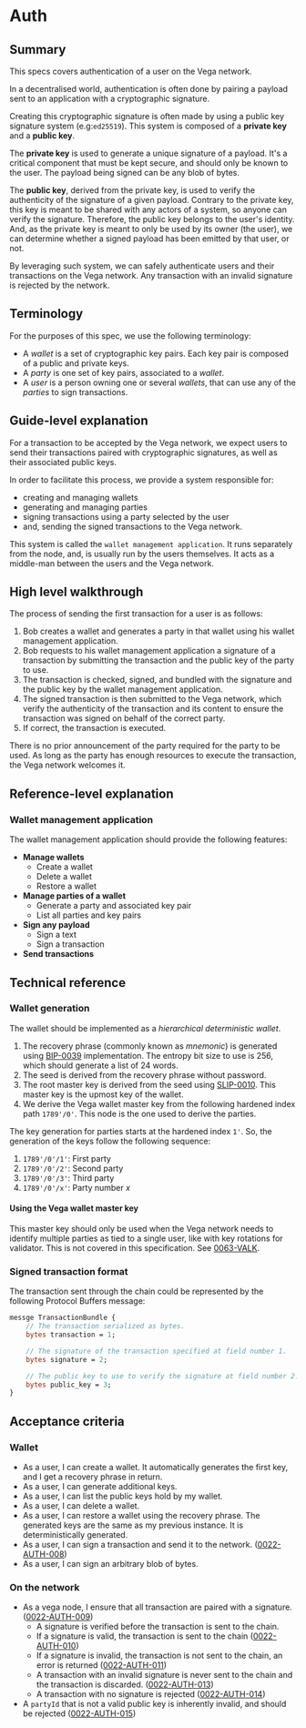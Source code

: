# Auth

## Summary

This specs covers authentication of a user on the Vega network.

In a decentralised world, authentication is often done by pairing a payload sent to an application with a cryptographic signature.

Creating this cryptographic signature is often made by using a public key signature system (e.g:`ed25519`). This system is composed of a **private key** and a **public key**.

The **private key** is used to generate a unique signature of a payload. It's a critical component that must be kept secure, and should only be known to the user. The payload being signed can be any blob of bytes.

The **public key**, derived from the private key, is used to verify the authenticity of the signature of a given payload. Contrary to the private key, this key is meant to be shared with any actors of a system, so anyone can verify the signature. Therefore, the public key belongs to the user's identity. And, as the private key is meant to only be used by its owner (the user), we can determine whether a signed payload has been emitted by that user, or not.

By leveraging such system, we can safely authenticate users and their transactions on the Vega network. Any transaction with an invalid signature is rejected by the network.

## Terminology

For the purposes of this spec, we use the following terminology:

- A _wallet_ is a set of cryptographic key pairs. Each key pair is composed of a public and private keys.
- A _party_ is one set of key pairs, associated to a _wallet_.
- A _user_ is a person owning one or several _wallets_, that can use any of the _parties_ to sign transactions.

## Guide-level explanation

For a transaction to be accepted by the Vega network, we expect users to send their transactions paired with cryptographic signatures, as well as their associated public keys.

In order to facilitate this process, we provide a system responsible for:

- creating and managing wallets
- generating and managing parties
- signing transactions using a party selected by the user
- and, sending the signed transactions to the Vega network.

This system is called the `wallet management application`. It runs separately from the node, and, is usually run by the users themselves. It acts as a middle-man between the users and the Vega network.

## High level walkthrough

The process of sending the first transaction for a user is as follows:

1. Bob creates a wallet and generates a party in that wallet using his wallet management application.
2. Bob requests to his wallet management application a signature of a transaction by submitting the transaction and the public key of the party to use.
3. The transaction is checked, signed, and bundled with the signature and the public key by the wallet management application.
4. The signed transaction is then submitted to the Vega network, which verify the authenticity of the transaction and its content to ensure the transaction was signed on behalf of the correct party.
5. If correct, the transaction is executed.

There is no prior announcement of the party required for the party to be used. As long as the party has enough resources to execute the transaction, the Vega network welcomes it.

## Reference-level explanation

### Wallet management application

The wallet management application should provide the following features:

- **Manage wallets**
  - Create a wallet
  - Delete a wallet
  - Restore a wallet
- **Manage parties of a wallet**
  - Generate a party and associated key pair
  - List all parties and key pairs
- **Sign any payload**
  - Sign a text
  - Sign a transaction
- **Send transactions**

## Technical reference

### Wallet generation

The wallet should be implemented as a _hierarchical deterministic wallet_.

1. The recovery phrase (commonly known as _mnemonic_) is generated using [BIP-0039](https://github.com/bitcoin/bips/blob/master/bip-0039.mediawiki) implementation. The entropy bit size to use is 256, which should generate a list of 24 words.
2. The seed is derived from the recovery phrase without password.
3. The root master key is derived from the seed using [SLIP-0010](https://github.com/satoshilabs/slips/blob/master/slip-0010.md). This master key is the upmost key of the wallet.
4. We derive the Vega wallet master key from the following hardened index path `1789'/0'`. This node is the one used to derive the parties.

The key generation for parties starts at the hardened index `1'`. So, the generation of the keys follow the following sequence:

1. `1789'/0'/1'`: First party
2. `1789'/0'/2'`: Second party
3. `1789'/0'/3'`: Third party
4. `1789'/0'/x'`: Party number _x_

#### Using the Vega wallet master key

This master key should only be used when the Vega network needs to identify multiple parties as tied to a single user, like with key rotations for validator. This is not covered in this specification. See [0063-VALK](0063-VALK-validator_vega_master_keys.md).

### Signed transaction format

The transaction sent through the chain could be represented by the following Protocol Buffers message:

```proto
messge TransactionBundle {
	// The transaction serialized as bytes.
	bytes transaction = 1;

	// The signature of the transaction specified at field number 1.
	bytes signature = 2;

	// The public key to use to verify the signature at field number 2.
	bytes public_key = 3;
}
```

## Acceptance criteria

### Wallet

- As a user, I can create a wallet. It automatically generates the first key, and I get a recovery phrase in return.
- As a user, I can generate additional keys.
- As a user, I can list the public keys hold by my wallet.
- As a user, I can delete a wallet.
- As a user, I can restore a wallet using the recovery phrase. The generated keys are the same as my previous instance. It is deterministically generated.
- As a user, I can sign a transaction and send it to the network. (<a name="0022-AUTH-008" href="#0022-AUTH-008">0022-AUTH-008</a>)
- As a user, I can sign an arbitrary blob of bytes.

### On the network

- As a vega node, I ensure that all transaction are paired with a signature. (<a name="0022-AUTH-009" href="#0022-AUTH-009">0022-AUTH-009</a>)
  - A signature is verified before the transaction is sent to the chain.
  - If a signature is valid, the transaction is sent to the chain (<a name="0022-AUTH-010" href="#0022-AUTH-010">0022-AUTH-010</a>)
  - If a signature is invalid, the transaction is not sent to the chain, an error is returned (<a name="0022-AUTH-011" href="#0022-AUTH-011">0022-AUTH-011</a>)
  - A transaction with an invalid signature is never sent to the chain and the transaction is discarded. (<a name="0022-AUTH-013" href="#0022-AUTH-013">0022-AUTH-013</a>)
  - A transaction with no signature is rejected (<a name="0022-AUTH-014" href="#0022-AUTH-014">0022-AUTH-014</a>)
- A `partyId` that is not a valid public key is inherently invalid, and should be rejected (<a name="0022-AUTH-015" href="#0022-AUTH-015">0022-AUTH-015</a>)
